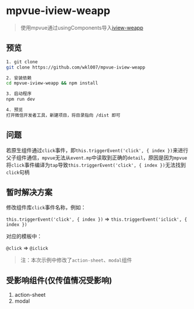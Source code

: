 # mpvue-iview-weapp

>使用mpvue通过usingComponents导入[iview-weapp](https://github.com/TalkingData/iview-weapp)

## 预览

``` bash
1. git clone
git clone https://github.com/wkl007/mpvue-iview-weapp

2. 安装依赖
cd mpvue-iview-weapp && npm install

3. 启动程序
npm run dev

4. 预览
打开微信开发者工具，新建项目，将目录指向 /dist 即可
```

## 问题
若原生组件通过`click`事件，即`this.triggerEvent('click', { index })`来进行父子组件通信，`mpvue`无法从`event.mp`中读取到正确的`detail`，原因是因为`mpvue`将`click`事件编译为`tap`导致`this.triggerEvent('click', { index })`无法找到`click`句柄

## 暂时解决方案
修改组件库`click`事件名称，例如：

`this.triggerEvent('click', { index })` => `this.triggerEvent('iclick', { index })`

对应的模板中：

`@click` => `@iclick`

> 注：本次示例中修改了`action-sheet`、`modal`组件

## 受影响组件(仅传值情况受影响)
1. action-sheet
2. modal
